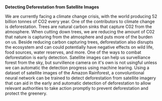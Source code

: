 **Detecting Deforestation from Satellite Images**

We are currently facing a climate change crisis, with the world producing 52 billion tonnes of CO2 every year. One of the contributors to climate change is deforestation. Trees are natural carbon sinks that capture C02 from the atmosphere. When cutting down trees, we are reducing the amount of C02 that nature is capturing from the atmosphere and puts more of the burden on us. Beside reducing carbon capturing trees, deforestation also disrupts the ecosystem and can could potentially have negative effects on wild life, food sources, water reserves, and more. One of the ways to combat deforestation is early detection. Satellite images can help us survelliance forest from the sky, but survillence camera on it's own is not usingful unless we can automatic the detection progress using machine learing. Using a dataset of satellite images of the Amazon Rainforest, a convoluntional neural network can be trained to detect deforestation from satellite imagery that can aid in the early and automatic detection of deforestation to allow relevant authorities to take action promptly to prevent deforestation and protect the greenery.

